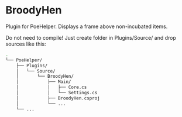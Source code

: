 # BroodyHen

Plugin for PoeHelper.
Displays a frame above non-incubated items.

Do not need to compile! Just create folder in Plugins/Source/ and drop sources like this:
```sh
.
└── PoeHelper/
    ├── Plugins/
    │   └── Source/
    │       └── BroodyHen/
    │           ├── Main/
    │           │   ├── Core.cs
    │           │   └── Settings.cs
    │           ├── BroodyHen.csproj
    │           └── ...
    └── ...
```
